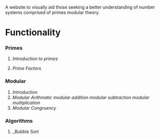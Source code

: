 A website to visually aid those seeking a better understanding of number systems comprised of primes modular theory.
# Functionality
### Primes
1. _Introduction to primes_

2. _Prime Factors_
### Modular
1. _Introduction_
2. _Modular Arithmatic_
   *modular addition*
   *modular subtraction*
   *modular multiplication*
3. _Modular Congruency_
### Algorithms
1. _Bubble Sort


